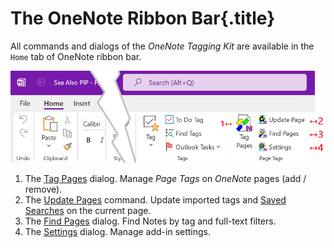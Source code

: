 # The OneNote Ribbon Bar{.title}
    
All commands and dialogs of the _OneNote Tagging Kit_ are available in the
`Home` tab of OneNote ribbon bar.

![Ribbon Bar](images/Ribbon.png)

1. The [Tag Pages](Tagging%20Pages/Tagging%20Pages.md) dialog. Manage _Page Tags_ on
   _OneNote_ pages (add / remove).
2. The [Update Pages](Update.md) command. Update imported tags and [Saved Searches](SavedSearch.md) on the current page.
3. The [Find Pages](Search/Finding%20Notes.md) dialog. Find Notes by tag and full-text filters. 
4. The [Settings](Settings/Manage%20Settings.md) dialog. Manage add-in settings. 
